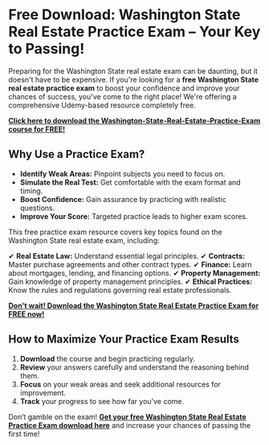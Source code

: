 # Free Download: Washington State Real Estate Practice Exam – Your Key to Passing!

Preparing for the Washington State real estate exam can be daunting, but it doesn't have to be expensive. If you're looking for a **free Washington State real estate practice exam** to boost your confidence and improve your chances of success, you've come to the right place! We're offering a comprehensive Udemy-based resource completely free.

[**Click here to download the Washington-State-Real-Estate-Practice-Exam course for FREE!**](https://udemywork.com/washington-state-real-estate-practice-exam)

## Why Use a Practice Exam?

*   **Identify Weak Areas:** Pinpoint subjects you need to focus on.
*   **Simulate the Real Test:** Get comfortable with the exam format and timing.
*   **Boost Confidence:** Gain assurance by practicing with realistic questions.
*   **Improve Your Score:** Targeted practice leads to higher exam scores.

This free practice exam resource covers key topics found on the Washington State real estate exam, including:

✔ **Real Estate Law:** Understand essential legal principles.
✔ **Contracts:** Master purchase agreements and other contract types.
✔ **Finance:** Learn about mortgages, lending, and financing options.
✔ **Property Management:** Gain knowledge of property management principles.
✔ **Ethical Practices:** Know the rules and regulations governing real estate professionals.

[**Don't wait! Download the Washington State Real Estate Practice Exam for FREE now!**](https://udemywork.com/washington-state-real-estate-practice-exam)

## How to Maximize Your Practice Exam Results

1.  **Download** the course and begin practicing regularly.
2.  **Review** your answers carefully and understand the reasoning behind them.
3.  **Focus** on your weak areas and seek additional resources for improvement.
4.  **Track** your progress to see how far you've come.

Don’t gamble on the exam! **[Get your free Washington State Real Estate Practice Exam download here](https://udemywork.com/washington-state-real-estate-practice-exam)** and increase your chances of passing the first time!
